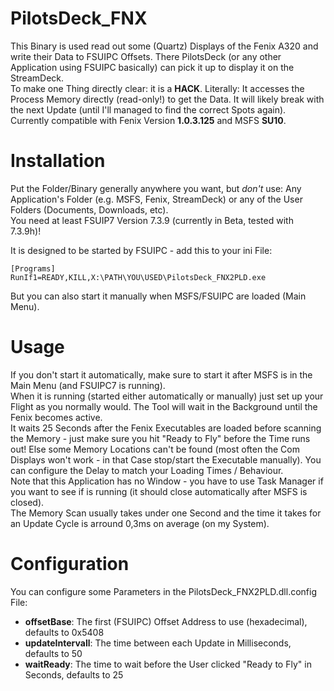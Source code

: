 # PilotsDeck_FNX
This Binary is used read out some (Quartz) Displays of the Fenix A320 and write their Data to FSUIPC Offsets. There PilotsDeck (or any other Application using FSUIPC basically) can pick it up to display it on the StreamDeck.<br/>
To make one Thing directly clear: it is a **HACK**. Literally: It accesses the Process Memory directly (read-only!) to get the Data. It will likely break with the next Update (until I'll managed to find the correct Spots again).<br/>Currently compatible with Fenix Version **1.0.3.125** and MSFS **SU10**.<br/>

# Installation
Put the Folder/Binary generally anywhere you want, but *don't* use: Any Application's Folder (e.g. MSFS, Fenix, StreamDeck) or any of the User Folders (Documents, Downloads, etc).<br/>
You need at least FSUIP7 Version 7.3.9 (currently in Beta, tested with 7.3.9h)!<br/>

It is designed to be started by FSUIPC - add this to your ini File:
```
[Programs]
RunIf1=READY,KILL,X:\PATH\YOU\USED\PilotsDeck_FNX2PLD.exe
```
But you can also start it manually when MSFS/FSUIPC are loaded (Main Menu).

# Usage
If you don't start it automatically, make sure to start it after MSFS is in the Main Menu (and FSUIPC7 is running).<br/>
When it is running (started either automatically or manually) just set up your Flight as you normally would. The Tool will wait in the Background until the Fenix becomes active.<br/>
It waits 25 Seconds after the Fenix Executables are loaded before scanning the Memory - just make sure you hit "Ready to Fly" before the Time runs out! Else some Memory Locations can't be found (most often the Com Displays won't work - in that Case stop/start the Executable manually). You can configure the Delay to match your Loading Times / Behaviour.<br/>
Note that this Application has no Window - you have to use Task Manager if you want to see if is running (it should close automatically after MSFS is closed).<br/>
The Memory Scan usually takes under one Second and the time it takes for an Update Cycle is arround 0,3ms on average (on my System).

# Configuration
You can configure some Parameters in the PilotsDeck_FNX2PLD.dll.config File:
- **offsetBase**: The first (FSUIPC) Offset Address to use (hexadecimal), defaults to 0x5408
- **updateIntervall**: The time between each Update in Milliseconds, defaults to 50
- **waitReady**: The time to wait before the User clicked "Ready to Fly" in Seconds, defaults to 25

